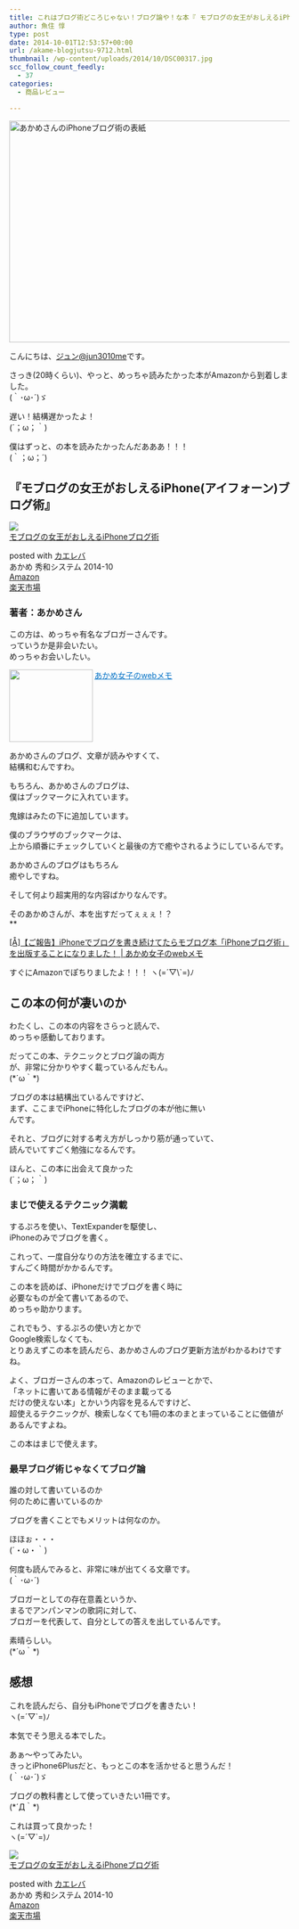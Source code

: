 ```yaml
---
title: これはブログ術どころじゃない！ブログ論や！な本『 モブログの女王がおしえるiPhone(アイフォーン)ブログ術 』は超すばらしい内容でした！
author: 魚住 惇
type: post
date: 2014-10-01T12:53:57+00:00
url: /akame-blogjutsu-9712.html
thumbnail: /wp-content/uploads/2014/10/DSC00317.jpg
scc_follow_count_feedly:
  - 37
categories:
  - 商品レビュー

---
```

<img decoding="async" loading="lazy" src="/wp-content/uploads/2014/10/DSC00317.jpg" alt="あかめさんのiPhoneブログ術の表紙" title="DSC00317.JPG" border="0" width="600" height="398" /><!--more-->

こんにちは、[ジュン@jun3010me][1]です。

さっき(20時くらい)、やっと、めっちゃ読みたかった本がAmazonから到着しました。  
(｀･ω･´)ゞ

遅い！結構遅かったよ！  
(´；ω；｀)

僕はずっと、の本を読みたかったんだあああ！！！  
(｀；ω；´)

## 『モブログの女王がおしえるiPhone(アイフォーン)ブログ術』

<div class="kaerebalink-box">
  <div class="kaerebalink-image">
    <a href="http://www.amazon.co.jp/exec/obidos/ASIN/4798041920/jn050191-22/ref=nosim/" rel="nofollow" target="_blank"><img decoding="async" src="http://ecx.images-amazon.com/images/I/51b9WkhxSlL._SL160_.jpg" style="border: none;" /></a>
  </div>
  <div class="kaerebalink-info">
    <div class="kaerebalink-name">
      <a href="http://www.amazon.co.jp/exec/obidos/ASIN/4798041920/jn050191-22/ref=nosim/" rel="nofollow" target="_blank">モブログの女王がおしえるiPhoneブログ術</a></p>
      <div class="kaerebalink-powered-date">
        posted with <a href="http://kaereba.com" rel="nofollow" target="_blank">カエレバ</a>
      </div>
    </div>
    <div class="kaerebalink-detail">
      あかめ 秀和システム 2014-10
    </div>
    <div class="kaerebalink-link1">
      <div class="shoplinkamazon">
        <a href="http://www.amazon.co.jp/gp/search?keywords=%20%83%82%83u%83%8D%83O%82%CC%8F%97%89%A4%82%AA%82%A8%82%B5%82%A6%82%E9iPhone%28%83A%83C%83t%83H%81%5B%83%93%29%83u%83%8D%83O%8Fp%20&#038;__mk_ja_JP=%83J%83%5E%83J%83i&#038;tag=jn050191-22" rel="nofollow" target="_blank" title="アマゾン" >Amazon</a>
      </div>
      <div class="shoplinkrakuten">
        <a href="http://hb.afl.rakuten.co.jp/hgc/11e849bc.34cdbdf2.11e849bd.aca19015/?pc=http%3A%2F%2Fsearch.rakuten.co.jp%2Fsearch%2Fmall%2F%2520%25E3%2583%25A2%25E3%2583%2596%25E3%2583%25AD%25E3%2582%25B0%25E3%2581%25AE%25E5%25A5%25B3%25E7%258E%258B%25E3%2581%258C%25E3%2581%258A%25E3%2581%2597%25E3%2581%2588%25E3%2582%258BiPhone%2528%25E3%2582%25A2%25E3%2582%25A4%25E3%2583%2595%25E3%2582%25A9%25E3%2583%25BC%25E3%2583%25B3%2529%25E3%2583%2596%25E3%2583%25AD%25E3%2582%25B0%25E8%25A1%2593%2520%2F-%2Ff.1-p.1-s.1-sf.0-st.A-v.2%3Fx%3D0%26scid%3Daf_ich_link_urltxt%26m%3Dhttp%3A%2F%2Fm.rakuten.co.jp%2F" rel="nofollow" target="_blank" title="楽天市場" >楽天市場</a>
      </div>
    </div>
  </div>
  <div class="booklink-footer" style="clear: left">
  </div>
</div>



### 著者：あかめさん

この方は、めっちゃ有名なブロガーさんです。  
っていうか是非会いたい。  
めっちゃお会いしたい。

<a href="http://webmemo.biz/" target="_blank"><img decoding="async" loading="lazy" class="alignleft" align="left" border="0" src="http://capture.heartrails.com/150x130/shadow?http://webmemo.biz/" alt="" width="150" height="130" /></a><a style="color:#0070C5;" href="http://webmemo.biz/" target="_blank">あかめ女子のwebメモ</a><a href="http://b.hatena.ne.jp/entry/http://webmemo.biz/" target="_blank"><img decoding="async" border="0" src="http://b.hatena.ne.jp/entry/image/http://webmemo.biz/" alt="" /></a><br style="clear:both;" />

あかめさんのブログ、文章が読みやすくて、  
結構和むんですわ。

もちろん、あかめさんのブログは、  
僕はブックマークに入れています。

<span class="futoaka">鬼嫁はみた</span>の下に追加しています。

僕のブラウザのブックマークは、  
上から順番にチェックしていくと最後の方で癒やされるようにしているんです。

あかめさんのブログはもちろん  
<span class="futoaka">癒やし</span>ですね。

そして何より<span class="b">超実用的</span>な内容ばかりなんです。

そのあかめさんが、本を出すだってぇぇぇ！？  
**</p> 

<a href="http://webmemo.biz/book-iphone-blogjyutu/" target="_blank">[Å]【ご報告】iPhoneでブログを書き続けてたらモブログ本「iPhoneブログ術」を出版することになりました！ | あかめ女子のwebメモ</a>

</b>  
すぐにAmazonでぽちりましたよ！！！  
ヽ(=´▽\`=)ﾉ

## この本の何が凄いのか

わたくし、この本の内容をさらっと読んで、  
めっちゃ感動しております。

だってこの本、<span class="futoaka">テクニックとブログ論の両方</span>  
が、非常に分かりやすく載っているんだもん。  
(\*´ω｀\*)

ブログの本は結構出ているんですけど、  
まず、ここまでiPhoneに特化したブログの本が<span class="b">他に無い</span>  
んです。

それと、<span class="b">ブログに対する考え方</span>がしっかり筋が通っていて、  
読んでいてすごく勉強になるんです。

ほんと、この本に出会えて良かった  
(´；ω；｀)

### まじで使えるテクニック満載

するぷろを使い、TextExpanderを駆使し、  
iPhoneのみでブログを書く。

これって、一度自分なりの方法を確立するまでに、  
すんごく時間がかかるんです。

この本を読めば、iPhoneだけでブログを書く時に  
必要なものが<span class="b">全て書いてある</span>ので、  
めっちゃ助かります。

これでもう、するぷろの使い方とかで  
Google検索しなくても、  
とりあえずこの本を読んだら、あかめさんのブログ更新方法がわかるわけですね。

よく、ブロガーさんの本って、Amazonのレビューとかで、  
「ネットに書いてある情報がそのまま載ってる  
だけの使えない本」とかいう内容を見るんですけど、  
<span class="futoaka">超使えるテクニックが、検索しなくても1冊の本のまとまっている</span>ことに価値があるんですよね。

この本はまじで使えます。

### 最早ブログ術じゃなくてブログ論

誰の対して書いているのか  
何のために書いているのか

ブログを書くことでもメリットは何なのか。

ほほぉ・・・  
(´・ω・｀)

何度も読んでみると、非常に味が出てくる文章です。  
(｀･ω･´)

ブロガーとしての存在意義というか、  
まるでアンパンマンの歌詞に対して、  
ブロガーを代表して、自分としての答えを出しているんです。

素晴らしい。  
(\*´ω｀\*)

## 感想

これを読んだら、自分もiPhoneでブログを書きたい！  
ヽ(=´▽\`=)ﾉ

本気でそう思える本でした。

あぁ〜やってみたい。  
きっとiPhone6Plusだと、もっとこの本を活かせると思うんだ！  
(｀･ω･´)ゞ

<span class="b">ブログの教科書</span>として使っていきたい1冊です。  
(\*´Д｀\*)

これは買って良かった！  
ヽ(=´▽\`=)ﾉ

<div class="kaerebalink-box">
  <div class="kaerebalink-image">
    <a href="http://www.amazon.co.jp/exec/obidos/ASIN/4798041920/jn050191-22/ref=nosim/" rel="nofollow" target="_blank"><img decoding="async" src="http://ecx.images-amazon.com/images/I/51b9WkhxSlL._SL160_.jpg" style="border: none;" /></a>
  </div>
  <div class="kaerebalink-info">
    <div class="kaerebalink-name">
      <a href="http://www.amazon.co.jp/exec/obidos/ASIN/4798041920/jn050191-22/ref=nosim/" rel="nofollow" target="_blank">モブログの女王がおしえるiPhoneブログ術</a></p>
      <div class="kaerebalink-powered-date">
        posted with <a href="http://kaereba.com" rel="nofollow" target="_blank">カエレバ</a>
      </div>
    </div>
    <div class="kaerebalink-detail">
      あかめ 秀和システム 2014-10
    </div>
    <div class="kaerebalink-link1">
      <div class="shoplinkamazon">
        <a href="http://www.amazon.co.jp/gp/search?keywords=%20%83%82%83u%83%8D%83O%82%CC%8F%97%89%A4%82%AA%82%A8%82%B5%82%A6%82%E9iPhone%28%83A%83C%83t%83H%81%5B%83%93%29%83u%83%8D%83O%8Fp&#038;__mk_ja_JP=%83J%83%5E%83J%83i&#038;tag=jn050191-22" rel="nofollow" target="_blank" title="アマゾン" >Amazon</a>
      </div>
      <div class="shoplinkrakuten">
        <a href="http://hb.afl.rakuten.co.jp/hgc/11e849bc.34cdbdf2.11e849bd.aca19015/?pc=http%3A%2F%2Fsearch.rakuten.co.jp%2Fsearch%2Fmall%2F%2520%25E3%2583%25A2%25E3%2583%2596%25E3%2583%25AD%25E3%2582%25B0%25E3%2581%25AE%25E5%25A5%25B3%25E7%258E%258B%25E3%2581%258C%25E3%2581%258A%25E3%2581%2597%25E3%2581%2588%25E3%2582%258BiPhone%2528%25E3%2582%25A2%25E3%2582%25A4%25E3%2583%2595%25E3%2582%25A9%25E3%2583%25BC%25E3%2583%25B3%2529%25E3%2583%2596%25E3%2583%25AD%25E3%2582%25B0%25E8%25A1%2593%2F-%2Ff.1-p.1-s.1-sf.0-st.A-v.2%3Fx%3D0%26scid%3Daf_ich_link_urltxt%26m%3Dhttp%3A%2F%2Fm.rakuten.co.jp%2F" rel="nofollow" target="_blank" title="楽天市場" >楽天市場</a>
      </div>
    </div>
  </div>
  <div class="booklink-footer" style="clear: left">
  </div>
</div>

 [1]: https://twitter.com/jun3010me